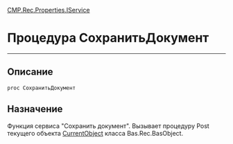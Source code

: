 ﻿---
Link: CMP.Rec.Properties.IService.@СохранитьДокумент
---

<!---  Навигация
[Имя проекта](#) :
-->
[CMP.Rec.Properties.IService](Default)

# Процедура СохранитьДокумент
---

## Описание

    proc СохранитьДокумент

<!--
## Аргументы{#Args}

### Аргумент1

Описание аргумента 1
-->

## Назначение

Функция сервиса "Сохранить документ". Вызывает процедуру Post текущего объекта [CurrentObject](topic:.Custom.CMPClasses.Rec.Properties.IProperty.CurrentObject) класса Bas.Rec.BasObject.

<!--
## Пример

    СохранитьДокумент...
-->

